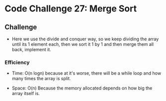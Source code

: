 # Code Challenge 27: Merge Sort

## Challenge

* Here we use the divide and conquer way, so we keep dividing the array until its 1 element each, then we sort it 1 by 1 and then merge them all back, implement it.

### Efficiency

* Time: O(n logn) because at it's worse, there will be a while loop and how many times the array is split.

* Space: O(n)  Because the memory allocated depends on how big the array itself is.